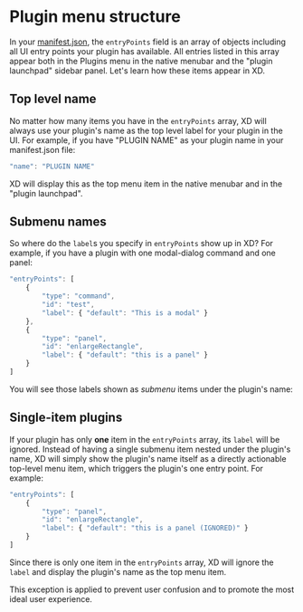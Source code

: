 # Plugin menu structure

In your [manifest.json](/develop/plugin-development/plugin-structure/manifest/), the `entryPoints` field is an array of objects including all UI entry points your plugin has available. All entries listed in this array appear both in the Plugins menu in the native menubar and the "plugin launchpad" sidebar panel. Let's learn how these items appear in XD.

## Top level name

No matter how many items you have in the `entryPoints` array, XD will always use your plugin's name as the top level label for your plugin in the UI. For example, if you have "PLUGIN NAME" as your plugin name in your manifest.json file:

```js
"name": "PLUGIN NAME"
```

XD will display this as the top menu item in the native menubar and in the "plugin launchpad".

<!-- ![menu plugin name](/images/menu-plugin-name.png) -->
<!-- ![panel plugin name](/images/panel-plugin-name.png) -->

## Submenu names

So where do the `label`s you specify in `entryPoints` show up in XD? For example, if you have a plugin with one modal-dialog command and one panel:

```js
"entryPoints": [
    {
        "type": "command",
        "id": "test",
        "label": { "default": "This is a modal" }
    },
    {
        "type": "panel",
        "id": "enlargeRectangle",
        "label": { "default": "this is a panel" }
    }
]
```

You will see those labels shown as _submenu_ items under the plugin's name:

<!-- ![menu plugin labels](/images/menu-plugin-labels.png) -->
<!-- ![panel plugin labels](/images/panel-pluginlabels.png) -->

## Single-item plugins

If your plugin has only **one** item in the `entryPoints` array, its `label` will be ignored. Instead of having a single submenu item nested under the plugin's name, XD will simply show the plugin's name itself as a directly actionable top-level menu item, which triggers the plugin's one entry point. For example:

```js
"entryPoints": [
    {
        "type": "panel",
        "id": "enlargeRectangle",
        "label": { "default": "this is a panel (IGNORED)" }
    }
]
```

Since there is only one item in the `entryPoints` array, XD will ignore the `label` and display the plugin's name as the top menu item.

<!-- ![menu plugin one label](/images/menu-plugin-one-label.png) -->
<!-- ![panel plugin one label](/images/panel-plugin-one-label.png) -->

This exception is applied to prevent user confusion and to promote the most ideal user experience.

